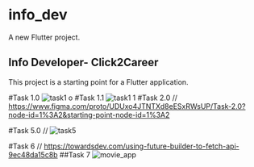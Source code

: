# info_dev

A new Flutter project.

## Info Developer- Click2Career

This project is a starting point for a Flutter application.

#Task 1.0
![task1 o](https://user-images.githubusercontent.com/48079501/193443411-e71a8a72-2dfc-4434-b25a-5dcdffef3302.jpg)
#Task 1.1
![task1 1](https://user-images.githubusercontent.com/48079501/193443295-8510779c-a0e3-4017-85da-074e69037a29.jpg)
#Task 2.0
//
https://www.figma.com/proto/UDUxo4JTNTXd8eESxRWsUP/Task-2.0?node-id=1%3A2&starting-point-node-id=1%3A2

#Task 5.0
//
![task5](https://user-images.githubusercontent.com/48079501/195982953-ccede538-8b69-4faa-86f0-d83cb9413316.gif)

#Task 6
//
https://towardsdev.com/using-future-builder-to-fetch-api-9ec48da15c8b
##Task 7
![movie_app](https://user-images.githubusercontent.com/48079501/196752044-68a3102c-40fe-4de7-ab89-da0c1e68747f.gif)
